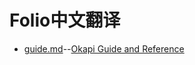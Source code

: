 # Folio中文翻译

* [guide.md](#./guide.md)--[Okapi Guide and Reference](#https://github.com/folio-org/okapi/blob/master/doc/guide.md)
